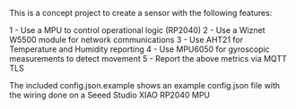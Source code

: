 This is a concept project to create a sensor with the following features:

1 - Use a MPU to control operational logic (RP2040)
2 - Use a Wiznet W5500 module for network communications
3 - Use AHT21 for Temperature and Humidity reporting
4 - Use MPU6050 for gyroscopic measurements to detect movement
5 - Report the above metrics via MQTT TLS

The included config.json.example shows an example config.json file with the wiring done on a Seeed Studio XIAO RP2040 MPU
